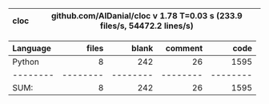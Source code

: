 cloc|github.com/AlDanial/cloc v 1.78  T=0.03 s (233.9 files/s, 54472.2 lines/s)
--- | ---

Language|files|blank|comment|code
:-------|-------:|-------:|-------:|-------:
Python|8|242|26|1595
--------|--------|--------|--------|--------
SUM:|8|242|26|1595
